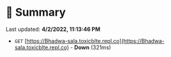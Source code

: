 # 📖 Summary
Last updated: **4/2/2022, 11:13:46 PM**

- `GET` [https://Bhadwa-sala.toxicblte.repl.co](https://Bhadwa-sala.toxicblte.repl.co) - **Down** (321ms)
